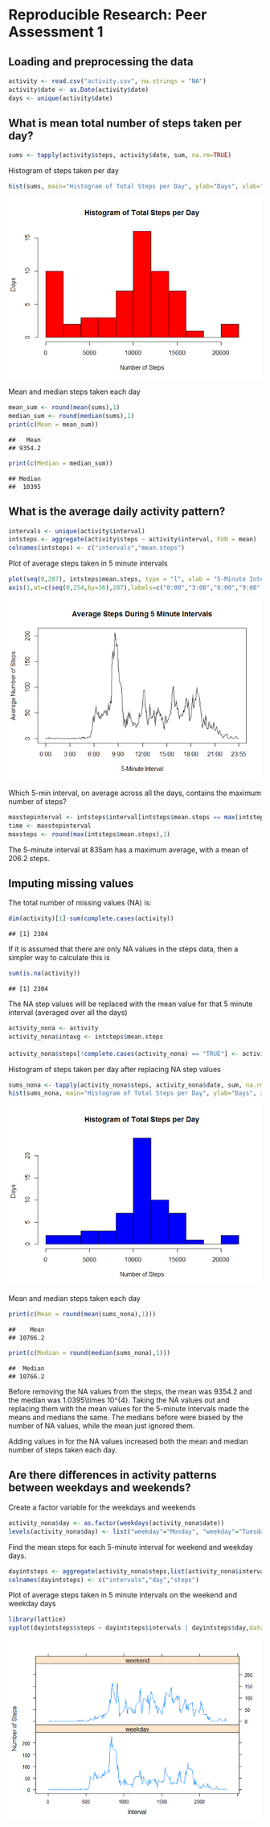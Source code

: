 # Reproducible Research: Peer Assessment 1


## Loading and preprocessing the data

```r
activity <- read.csv("activity.csv", na.strings = "NA")
activity$date <- as.Date(activity$date)
days <- unique(activity$date)
```

## What is mean total number of steps taken per day?

```r
sums <- tapply(activity$steps, activity$date, sum, na.rm=TRUE)
```

Histogram of steps taken per day

```r
hist(sums, main="Histogram of Total Steps per Day", ylab="Days", xlab="Number of Steps", col="red", breaks=8)
```

![](./PA1_template_files/figure-html/histogram-1.png) 

Mean and median steps taken each day

```r
mean_sum <- round(mean(sums),1)
median_sum <- round(median(sums),1)
print(c(Mean = mean_sum))
```

```
##   Mean 
## 9354.2
```

```r
print(c(Median = median_sum))
```

```
## Median 
##  10395
```

## What is the average daily activity pattern?

```r
intervals <- unique(activity$interval)
intsteps <- aggregate(activity$steps ~ activity$interval, FUN = mean) 
colnames(intsteps) <- c("intervals","mean.steps")
```

Plot of average steps taken in 5 minute intervals

```r
plot(seq(0,287), intsteps$mean.steps, type = "l", xlab = "5-Minute Interval", ylab = "Average Number of Steps", main = "Average Steps During 5 Minute Intervals",xaxt="n")
axis(1,at=c(seq(0,254,by=36),287),labels=c("0:00","3:00","6:00","9:00","12:00","15:00","18:00","21:00","23:55"))
```

![](./PA1_template_files/figure-html/lineplot-1.png) 

Which 5-min interval, on average across all the days, contains the maximum number of steps?

```r
maxstepinterval <- intsteps$interval[intsteps$mean.steps == max(intsteps$mean.steps)]
time <- maxstepinterval
maxsteps <- round(max(intsteps$mean.steps),1)
```
The 5-minute interval at 835am has a maximum average, with a mean of 206.2 steps.

## Imputing missing values
The total number of missing values (NA) is:

```r
dim(activity)[1]-sum(complete.cases(activity))
```

```
## [1] 2304
```

If it is assumed that there are only NA values in the steps data, then a simpler way to calculate this is

```r
sum(is.na(activity))
```

```
## [1] 2304
```

The NA step values will be replaced with the mean value for that 5 minute interval (averaged over all the days)

```r
activity_nona <- activity
activity_nona$intavg <- intsteps$mean.steps

activity_nona$steps[!complete.cases(activity_nona) == "TRUE"] <- activity_nona$intavg[!complete.cases(activity_nona) == "TRUE"]
```

Histogram of steps taken per day after replacing NA step values

```r
sums_nona <- tapply(activity_nona$steps, activity_nona$date, sum, na.rm=TRUE)
hist(sums_nona, main="Histogram of Total Steps per Day", ylab="Days", xlab="Number of Steps", col="blue", breaks=8)
```

![](./PA1_template_files/figure-html/histogram2-1.png) 

Mean and median steps taken each day

```r
print(c(Mean = round(mean(sums_nona),1)))
```

```
##    Mean 
## 10766.2
```

```r
print(c(Median = round(median(sums_nona),1)))
```

```
##  Median 
## 10766.2
```

Before removing the NA values from the steps, the mean was 9354.2 and the median was 1.0395\times 10^{4}. Taking the NA values out and replacing them with the mean values for the 5-minute intervals made the means and medians the same. The medians before were biased by the number of NA values, while the mean just ignored them.

Adding values in for the NA values increased both the mean and median number of steps taken each day.

## Are there differences in activity patterns between weekdays and weekends?

Create a factor variable for the weekdays and weekends

```r
activity_nona$day <- as.factor(weekdays(activity_nona$date))
levels(activity_nona$day) <- list("weekday"="Monday", "weekday"="Tuesday", "weekday"="Wednesday", "weekday"="Thursday", "weekday"="Friday", "weekend"="Saturday", "weekend"="Sunday")
```

Find the mean steps for each 5-minute interval for weekend and weekday   days.

```r
dayintsteps <- aggregate(activity_nona$steps,list(activity_nona$interval, activity_nona$day), FUN = mean)
colnames(dayintsteps) <- c("intervals","day","steps")
```

Plot of average steps taken in 5 minute intervals on the weekend and weekday days

```r
library(lattice)
xyplot(dayintsteps$steps ~ dayintsteps$intervals | dayintsteps$day,data=dayintsteps,layout=c(1,2),type="l",xlab="Interval",ylab="Number of Steps")
```

![](./PA1_template_files/figure-html/panelplot-1.png) 
